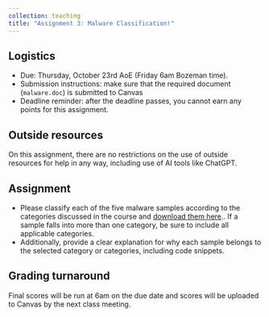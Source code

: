 ```yaml
---
collection: teaching
title: "Assignment 3: Malware Classification!"
---
```


## Logistics
* Due: Thursday, October 23rd AoE (Friday 6am Bozeman time).
* Submission instructions: make sure that the required document (`malware.doc`) is submitted to Canvas
* Deadline reminder: after the deadline passes, you cannot earn any points for
	this assignment.

## Outside resources

On this assignment, there are no restrictions on the use of outside resources
for help in any way, including use of AI tools like ChatGPT.

## Assignment

* Please classify each of the five malware samples according to the categories discussed in the course and [download them here](assignment3.zip).. If a sample falls into more than one category, be sure to include all applicable categories. 
* Additionally, provide a clear explanation for why each sample belongs to the selected category or categories, including code snippets.

## Grading turnaround
Final scores will be run at 6am on the due date and scores will be
uploaded to Canvas by the next class meeting.
